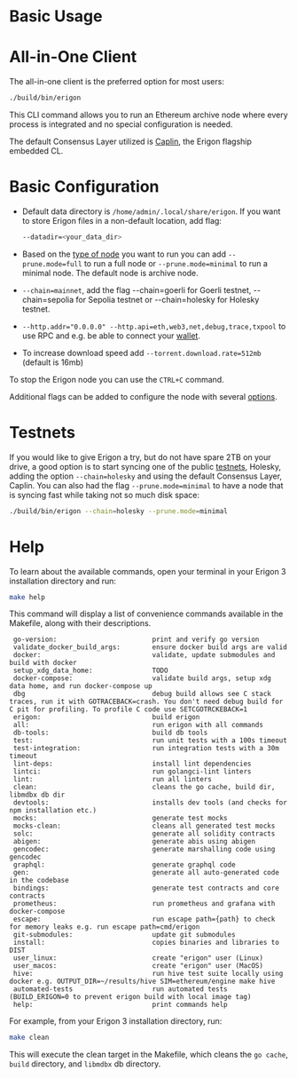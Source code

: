 # Basic Usage

# All-in-One Client

The all-in-one client is the preferred option for most users:

```bash
./build/bin/erigon
```

This CLI command allows you to run an Ethereum archive node where every process is integrated and no special configuration is needed.

The default Consensus Layer utilized is [Caplin](./advanced/caplin.md), the Erigon flagship embedded CL.

# Basic Configuration​

* Default data directory is `/home/admin/.local/share/erigon`. If you want to store Erigon files in a non-default location, add flag:
    ```bash
    --datadir=<your_data_dir>
    ```

* Based on the [type of node](basic/node.md) you want to run you can add ```--prune.mode=full``` to run a full node or ```--prune.mode=minimal``` to run a minimal node.
The default node is archive node.

* ```--chain=mainnet```, add the flag --chain=goerli for Goerli testnet, --chain=sepolia for Sepolia testnet or --chain=holesky for Holesky testnet.

* ```--http.addr="0.0.0.0" --http.api=eth,web3,net,debug,trace,txpool``` to use RPC and e.g. be able to connect your [wallet](basic/wallet.md).

* To increase download speed add ```--torrent.download.rate=512mb``` (default is 16mb)

To stop the Erigon node you can use the ```CTRL+C``` command.

Additional flags can be added to configure the node with several [options](/advanced/options.md).


# Testnets

If you would like to give Erigon a try, but do not have spare 2TB on your drive, a good option is to start syncing one of the public [testnets](basic/networks.md#testnets), Holesky, adding the option `--chain=holesky` and using the default Consensus Layer, Caplin. You can also had the flag `--prune.mode=minimal` to have a node that is syncing fast while taking not so much disk space:

```bash
./build/bin/erigon --chain=holesky --prune.mode=minimal
```

# Help

To learn about the available commands, open your terminal in your Erigon 3 installation directory and run:

```bash
make help
```
 
This command will display a list of convenience commands available in the Makefile, along with their descriptions.


```
 go-version:                        print and verify go version
 validate_docker_build_args:        ensure docker build args are valid
 docker:                            validate, update submodules and build with docker
 setup_xdg_data_home:               TODO
 docker-compose:                    validate build args, setup xdg data home, and run docker-compose up
 dbg                                debug build allows see C stack traces, run it with GOTRACEBACK=crash. You don't need debug build for C pit for profiling. To profile C code use SETCGOTRCKEBACK=1
 erigon:                            build erigon
 all:                               run erigon with all commands
 db-tools:                          build db tools
 test:                              run unit tests with a 100s timeout
 test-integration:                  run integration tests with a 30m timeout
 lint-deps:                         install lint dependencies
 lintci:                            run golangci-lint linters
 lint:                              run all linters
 clean:                             cleans the go cache, build dir, libmdbx db dir
 devtools:                          installs dev tools (and checks for npm installation etc.)
 mocks:                             generate test mocks
 mocks-clean:                       cleans all generated test mocks
 solc:                              generate all solidity contracts
 abigen:                            generate abis using abigen
 gencodec:                          generate marshalling code using gencodec
 graphql:                           generate graphql code
 gen:                               generate all auto-generated code in the codebase
 bindings:                          generate test contracts and core contracts
 prometheus:                        run prometheus and grafana with docker-compose
 escape:                            run escape path={path} to check for memory leaks e.g. run escape path=cmd/erigon
 git-submodules:                    update git submodules
 install:                           copies binaries and libraries to DIST
 user_linux:                        create "erigon" user (Linux)
 user_macos:                        create "erigon" user (MacOS)
 hive:                              run hive test suite locally using docker e.g. OUTPUT_DIR=~/results/hive SIM=ethereum/engine make hive
 automated-tests                    run automated tests (BUILD_ERIGON=0 to prevent erigon build with local image tag)
 help:                              print commands help

```

For example, from your Erigon 3 installation directory, run:

```bash
make clean
```

This will execute the clean target in the Makefile, which cleans the ```go cache```, ```build``` directory, and ```libmdbx``` db directory.